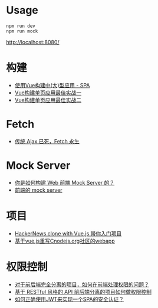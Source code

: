 # Usage


```
npm run dev
npm run mock
```
[http://localhost:8080/](http://localhost:8080/)

# 构建

- [使用Vue构建中(大)型应用 - SPA](https://segmentfault.com/a/1190000004706690)
- [Vue构建单页应用最佳实战一](http://div.io/topic/1701)
- [Vue构建单页应用最佳实战二](http://div.io/topic/1728)

# Fetch

- [传统 Ajax 已死，Fetch 永生](https://github.com/camsong/blog/issues/2)

# Mock Server
- [你是如何构建 Web 前端 Mock Server 的？](https://www.zhihu.com/question/35436669)
- [前端的 mock server](https://annatarhe.github.io/2016/05/21/mock-server-in-front-end.html)

# 项目

- [HackerNews clone with Vue.js 带你入门项目](https://github.com/vuejs/vue-hackernews)
- [基于vue.js重写Cnodejs.org社区的webapp](https://github.com/shinygang/Vue-cnodejs)

# 权限控制

- [对于前后端完全分离的项目，如何在前端处理权限的问题？](https://v2ex.com/t/71225)
- [基于 RESTful 风格的 API 前后端分离的项目如何做权限控制](https://www.v2ex.com/t/277765)
- [如何正确使用JWT来实现一个SPA的安全认证？](https://segmentfault.com/q/1010000003692779)
